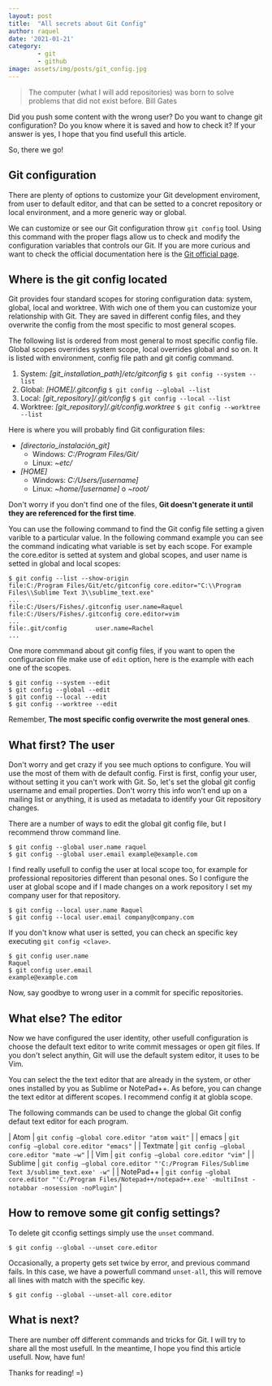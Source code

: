 ```yaml
---
layout: post
title:  "All secrets about Git Config"
author: raquel
date: '2021-01-21'
category: 
        - git
        - github
image: assets/img/posts/git_config.jpg
---
```


<blockquote>
The computer (what I will add repositories) was born to solve problems that did not exist before.
Bill Gates
</blockquote>

Did you push some content with the wrong user? Do you want to change git configuration? Do you know where it is saved and how to check it? If your answer is yes, I hope that you find usefull this article.

So, there we go!

## Git configuration

There are plenty of options to customize your Git development enviroment, from user to default editor, and that can be setted to a concret repository or local environment, and a more generic way or global.

We can customize or see our Git configuration throw `git config` tool. Using this command with the proper flags allow us to check and modify the configuration variables that controls our Git. If you are more curious and want to check the official documentation here is the [Git official page](git_config_web).

## Where is the git config located

Git provides four standard scopes for storing configuration data: system, global, local and worktree. With wich one of them you can customize your relationship with Git. They are saved in different config files, and they overwrite the config from the most specific to most general scopes.

The following list is ordered from most general to most specific config file. Global scopes overrides system scope, local overrides global and so on. It is listed with environment, config file path and git config command.

1. System: *\[git_installation_path\]/etc/gitconfig* `$ git config --system --list`
2. Global: *\[HOME\]/.gitconfig* `$ git config --global --list`
3. Local: *\[git_repository\]/.git/config* `$ git config --local --list`
4. Worktree: *\[git_repository\]/.git/config.worktree* `$ git config --worktree --list`

Here is where you will probably find Git configuration files:

* *\[directorio_instalación_git\]*
    * Windows: *C:/Program Files/Git/*
    * Linux: *~etc/*
* *\[HOME\]*
    * Windows: *C:/Users/\[username\]*
    * Linux: *~home/\[username\]* o *~root/*

Don't worry if you don't find one of the files, **Git doesn't generate it until they are referenced for the first time**.


You can use the following command to find the Git config file setting a given varible to a particular value. In the following command example you can see the command indicating what variable is set by each scope. For example the core.editor is setted at system and global scopes, and user name is setted in global and local scopes:

```console
$ git config --list --show-origin
file:C:/Program Files/Git/etc/gitconfig core.editor="C:\\Program Files\\Sublime Text 3\\sublime_text.exe"
...
file:C:/Users/Fishes/.gitconfig user.name=Raquel
file:C:/Users/Fishes/.gitconfig core.editor=vim
...
file:.git/config        user.name=Rachel
...
```

One more commmand about git config files, if you want to open the configuracion file make use of `edit` option, here is the example with each one of the scopes.

```console
$ git config --system --edit
$ git config --global --edit
$ git config --local --edit
$ git config --worktree --edit
```

Remember, **The most specific config overwrite the most general ones**.

## What first? The user

Don't worry and get crazy if you see much options to configure. You will use the most of them with de default config. First is first, config your user, without setting it you can't work with Git. So, let's set the global git config username and email properties. Don't worry this info won't end up on a mailing list or anything, it is used as metadata to identify your Git repository changes.

There are a number of ways to edit the global git config file, but I recommend throw command line.

```console
$ git config --global user.name raquel
$ git config --global user.email example@example.com
```

I find really usefull to config the user at local scope too, for example for professional repositories different than pesonal ones. So I configure the user at global scope and if I made changes on a work repository I set my company user for that repository.

```console
$ git config --local user.name Raquel
$ git config --local user.email company@company.com
```

If you don't know what user is setted, you can check an specific key executing `git config <clave>`.

```console
$ git config user.name
Raquel
$ git config user.email
example@example.com
```

Now, say goodbye to wrong user in a commit for specific repositories.


## What else? The editor

Now we have configured the user identity, other usefull configuration is choose the default text editor to write commit messages or open git files. If you don't select anythin, Git will use the default system editor, it uses to be Vim.

You can select the the text editor that are already in the system, or other ones installed by you as Sublime or NotePad++. As before, you can change the text editor at different scopes. I recommend config it at globla scope.

The following commands can be used to change the global Git config defaut text editor for each program.

|  Atom         | `git config –global core.editor "atom wait"`                                              |
|  emacs        | `git config –global core.editor "emacs"`                                                   |
|  Textmate     | `git config –global core.editor "mate –w"`                                                |
|  Vim          | `git config –global core.editor "vim"`                                                     |
|  Sublime      | `git config –global core.editor "'C:/Program Files/Sublime Text 3/sublime_text.exe' -w"` |
|  NotePad++    | `git config –global core.editor "'C:/Program Files/Notepad++/notepad++.exe' -multiInst -notabbar -nosession -noPlugin"`   |


## How to remove some git config settings?

To delete git cconfig settings simply use the `unset` command.

```console
$ git config --global --unset core.editor
```

Occasionally, a property gets set twice by error, and previous command fails. In this case, we have a powerfull command `unset-all`, this will remove all lines with match with the specific key.

```console
$ git config --global --unset-all core.editor
```

## What is next?

There are number off different commands and tricks for Git. I will try to share all the most usefull.
In the meantime, I hope you find this article usefull.
Now, have fun!

Thanks for reading!
=)


[git_config_web]: https://www.git-scm.com/book/es/v2/Personalizaci%C3%B3n-de-Git-Configuraci%C3%B3n-de-Git


